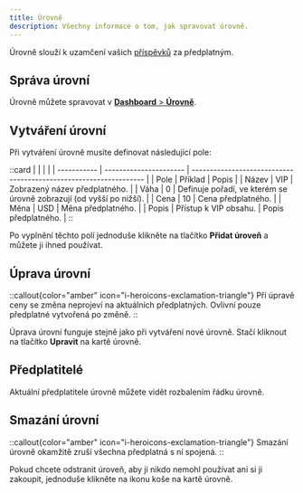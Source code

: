 ```yaml
---
title: Úrovně
description: Všechny informace o tom, jak spravovat úrovně.
---
```


Úrovně slouží k uzamčení vašich [příspěvků](/creators/posts) za předplatným.

## Správa úrovní

Úrovně můžete spravovat v [**Dashboard** > **Úrovně**](https://dashboard.creathors.com/tiers).

## Vytváření úrovní

Při vytváření úrovně musíte definovat následující pole:

::card
|             |                        |                                                                   |
| ----------- | ---------------------- | ----------------------------------------------------------------- |
| Pole        | Příklad                | Popis                                                             |
| Název       | VIP                    | Zobrazený název předplatného.                                     |
| Váha        | 0                      | Definuje pořadí, ve kterém se úrovně zobrazují (od vyšší po nižší). |
| Cena        | 10                     | Cena předplatného.                                                |
| Měna        | USD                    | Měna předplatného.                                                |
| Popis       | Přístup k VIP obsahu.  | Popis předplatného.                                               |
::

Po vyplnění těchto polí jednoduše klikněte na tlačítko **Přidat úroveň** a můžete ji ihned používat.

## Úprava úrovní

::callout{color="amber" icon="i-heroicons-exclamation-triangle"}
Při úpravě ceny se změna neprojeví na aktuálních předplatných. Ovlivní pouze předplatné vytvořená po změně.
::

Úprava úrovní funguje stejně jako při vytváření nové úrovně. Stačí kliknout na tlačítko **Upravit** na kartě úrovně.

## Předplatitelé

Aktuální předplatitele úrovně můžete vidět rozbalením řádku úrovně.

## Smazání úrovní

::callout{color="amber" icon="i-heroicons-exclamation-triangle"}
Smazání úrovně okamžitě zruší všechna předplatná s ní spojená.
::

Pokud chcete odstranit úroveň, aby ji nikdo nemohl používat ani si ji zakoupit, jednoduše klikněte na ikonu koše na kartě úrovně.
